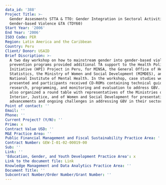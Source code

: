 ```yaml
---
data_id: '388'
Project Title: >-
  Gender Assesments STTA & TTO: Gender Integration in Sectoral Activities:
  Gender-based Violence &TA (TDY60)
Start Year: '2006'
End Year: '2006'
ISO3 Code: PER
Region: Latin America and the Caribbean
Country: Peru
Client/ Donor: USAID
Brief Discription: >-
  A two day workshop on how to mainstream gender into gender-based violence
  prevention programs provided additional TA support to the Health Policy
  Initiative (HPI) Project in Peru, for MINSA, the General Office of Health
  Statistics, the Ministry of Women and Social Development (MIMDES), and the
  National Institute of Mental Health. In the workshop, case studies were
  presented and participants received CD-ROMs containing technical guides for
  research, programming, and monitoring and evaluation to address GBV. The team
  also organized a round table with representatives of the Ministries of Health,
  Interior, Justice, and of Women and Social Development for presentations on
  advancements and ongoing challenges in addressing GBV in their sectors.
Point of contact: ''
Email: ''
Phone: ''
Current Project? (Y/N): ''
Prime: x
Contract Value USD: ''
M&E Practice Area: ''
Public Financial Management and Fiscal Sustainability Practice Area: ''
Contract Number: GEW-I-01-02-00019-00
Sub: ''
Link: ''
'Education, Gender, and Youth Development Practice Area': x
Link to the document file: Link
Knowledge Management and Data Analytics Practice Area: ''
Document Title: ''
Subcontract Number/Order Number/Grant Number: ''
---
```

